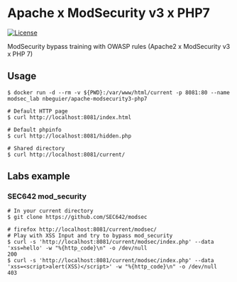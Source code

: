 # Apache x ModSecurity v3 x PHP7

[![License](https://img.shields.io/github/license/nbeguier/apache-modsecurity3-php7?color=blue)](https://github.com/nbeguier/apache-modsecurity3-php7/blob/master/LICENSE)

ModSecurity bypass training with OWASP rules (Apache2 x ModSecurity v3 x PHP 7)

## Usage

```
$ docker run -d --rm -v ${PWD}:/var/www/html/current -p 8081:80 --name modsec_lab nbeguier/apache-modsecurity3-php7

# Default HTTP page
$ curl http://localhost:8081/index.html

# Default phpinfo
$ curl http://localhost:8081/hidden.php

# Shared directory
$ curl http://localhost:8081/current/
```

## Labs example

### SEC642 mod_security
```
# In your current directory
$ git clone https://github.com/SEC642/modsec

# firefox http://localhost:8081/current/modsec/
# Play with XSS Input and try to bypass mod_security
$ curl -s 'http://localhost:8081/current/modsec/index.php' --data 'xss=hello' -w "%{http_code}\n" -o /dev/null
200
$ curl -s 'http://localhost:8081/current/modsec/index.php' --data 'xss=<script>alert(XSS)</script>' -w "%{http_code}\n" -o /dev/null
403
```
